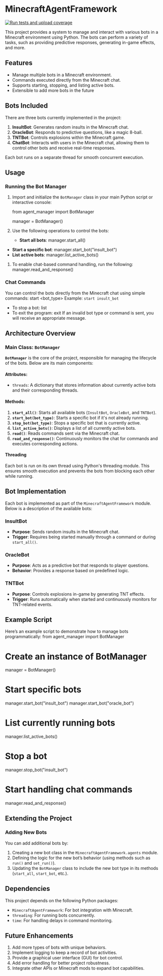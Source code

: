 # MinecraftAgentFramework
[![Run tests and upload coverage](https://github.com/kamikazeDulcecito/MinecraftAgentFramework/actions/workflows/python-app.yml/badge.svg)](https://github.com/kamikazeDulcecito/MinecraftAgentFramework/actions/workflows/python-app.yml)

This project provides a system to manage and interact with various bots in a Minecraft environment using Python. The bots can perform a variety of tasks, such as providing predictive responses, generating in-game effects, and more.
## Features
- Manage multiple bots in a Minecraft environment.
- Commands executed directly from the Minecraft chat.
- Supports starting, stopping, and listing active bots.
- Extensible to add more bots in the future
## Bots Included
There are three bots currently implemented in the project:
1. **InsultBot**: Generates random insults in the Minecraft chat.
2. **OracleBot**: Responds to predictive questions, like a magic 8-ball.
3. **TNTBot**: Controls explosions within the Minecraft game.
4. **ChatBot**: Interacts with users in the Minecraft chat, allowing them to control other bots and receive real-time responses.

Each bot runs on a separate thread for smooth concurrent execution.
## Usage
### Running the Bot Manager
1. Import and initialize the `BotManager` class in your main Python script or interactive console:

    from agent_manager import BotManager

    manager = BotManager()
1. Use the following operations to control the bots:
    - **Start all bots**:
      manager.start_all()
- **Start a specific bot**:
  manager.start_bot("insult_bot")
- **List active bots**:
  manager.list_active_bots()
1. To enable chat-based command handling, run the following:
   manager.read_and_response()
### Chat Commands
You can control the bots directly from the Minecraft chat using simple commands:
start <bot_type>
Example: `start insult_bot`
- To stop a bot:
  list
- To exit the program:
  exit
If an invalid bot type or command is sent, you will receive an appropriate message.
## Architecture Overview
### Main Class: `BotManager`
**`BotManager`** is the core of the project, responsible for managing the lifecycle of the bots. Below are its main components:
#### Attributes:
- `threads`: A dictionary that stores information about currently active bots and their corresponding threads.

#### Methods:
1. **`start_all()`**: Starts all available bots (`InsultBot`, `OracleBot`, and `TNTBot`).
2. **`start_bot(bot_type)`**: Starts a specific bot if it's not already running.
3. **`stop_bot(bot_type)`**: Stops a specific bot that is currently active.
4. **`list_active_bots()`**: Displays a list of all currently active bots.
5. **`read()`**: Reads commands sent via the Minecraft chat.
6. **`read_and_response()`**: Continuously monitors the chat for commands and executes corresponding actions.

#### Threading
Each bot is run on its own thread using Python's threading module. This ensures smooth execution and prevents the bots from blocking each other while running.
## Bot Implementation
Each bot is implemented as part of the `MinecraftAgentFramework` module. Below is a description of the available bots:
### **InsultBot**
- **Purpose**: Sends random insults in the Minecraft chat.
- **Trigger**: Requires being started manually through a command or during `start_all()`.

### **OracleBot**
- **Purpose**: Acts as a predictive bot that responds to player questions.
- **Behavior**: Provides a response based on predefined logic.

### **TNTBot**
- **Purpose**: Controls explosions in-game by generating TNT effects.
- **Trigger**: Runs automatically when started and continuously monitors for TNT-related events.
## Example Script
Here’s an example script to demonstrate how to manage bots programmatically:
from agent_manager import BotManager

# Create an instance of BotManager
manager = BotManager()

# Start specific bots
manager.start_bot("insult_bot")
manager.start_bot("oracle_bot")

# List currently running bots
manager.list_active_bots()

# Stop a bot
manager.stop_bot("insult_bot")

# Start handling chat commands
manager.read_and_response()
## Extending the Project
### Adding New Bots
You can add additional bots by:
1. Creating a new bot class in the `MinecraftAgentFramework.agents` module.
2. Defining the logic for the new bot’s behavior (using methods such as `run()` and `set_run()`).
3. Updating the `BotManager` class to include the new bot type in its methods (`start_all`, `start_bot`, etc.).
## Dependencies
This project depends on the following Python packages:
- `MinecraftAgentFramework`: For bot integration with Minecraft.
- `threading`: For running bots concurrently.
- `time`: For handling delays in command monitoring.
## Future Enhancements
1. Add more types of bots with unique behaviors.
2. Implement logging to keep a record of bot activities.
3. Provide a graphical user interface (GUI) for bot control.
4. Add error handling for better project robustness.
5. Integrate other APIs or Minecraft mods to expand bot capabilities.
